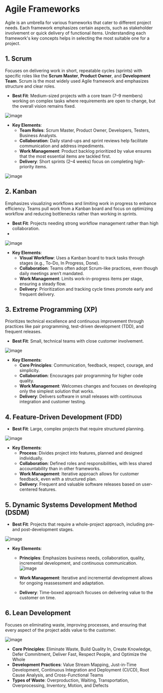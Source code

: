 # Agile Frameworks

Agile is an umbrella for various frameworks that cater to different project needs. Each framework emphasizes certain aspects, such as stakeholder involvement or quick delivery of functional items. Understanding each framework's key concepts helps in selecting the most suitable one for a project.

## 1. **Scrum**
Focuses on delivering work in short, repeatable cycles (sprints) with specific roles like the **Scrum Master**, **Product Owner**, and **Development Team**. Scrum is the most widely used Agile framework and emphasizes structure and clear roles.
   - **Best Fit**: Medium-sized projects with a core team (7–9 members) working on complex tasks where requirements are open to change, but the overall vision remains fixed.    

![image](https://github.com/user-attachments/assets/308dd575-29d5-491b-b3f0-31540e57594c)

   - **Key Elements**:
     - **Team Roles**: Scrum Master, Product Owner, Developers, Testers, Business Analysts.
     - **Collaboration**: Daily stand-ups and sprint reviews help facilitate communication and address impediments.
     - **Work Management**: Product backlog prioritized by value ensures that the most essential items are tackled first.
     - **Delivery**: Short sprints (2–4 weeks) focus on completing high-priority items.  

![image](https://github.com/user-attachments/assets/5041db06-c6f8-4ab9-aeeb-6c83a7987b66)

## 2. **Kanban**
Emphasizes visualizing workflows and limiting work in progress to enhance efficiency. Teams pull work from a Kanban board and focus on optimizing workflow and reducing bottlenecks rather than working in sprints.
   - **Best Fit**: Projects needing strong workflow management rather than high collaboration.
   - 
![image](https://github.com/user-attachments/assets/dba24ef0-8a95-435f-8526-0a72d17bd288)

   - **Key Elements**:
     - **Visual Workflow**: Uses a Kanban board to track tasks through stages (e.g., To-Do, In Progress, Done).
     - **Collaboration**: Teams often adopt Scrum-like practices, even though daily meetings aren’t mandated.
     - **Work Management**: Limits work-in-progress items per stage, ensuring a steady flow.
     - **Delivery**: Prioritization and tracking cycle times promote early and frequent delivery.

## 3. **Extreme Programming (XP)**
Prioritizes technical excellence and continuous improvement through practices like pair programming, test-driven development (TDD), and frequent releases.
   - **Best Fit**: Small, technical teams with close customer involvement.

![image](https://github.com/user-attachments/assets/2f963ba2-54a8-4366-8e9a-c48c504fe0fe)

   - **Key Elements**:
     - **Core Principles**: Communication, feedback, respect, courage, and simplicity.
     - **Collaboration**: Encourages pair programming for higher code quality.
     - **Work Management**: Welcomes changes and focuses on developing only the simplest solution that works.
     - **Delivery**: Delivers software in small releases with continuous integration and customer testing.

## 4. **Feature-Driven Development (FDD)**
   - **Best Fit**: Large, complex projects that require structured planning.
     
![image](https://github.com/user-attachments/assets/474d7950-262f-46f3-ab12-3905248942ee)

   - **Key Elements**:
     - **Process**: Divides project into features, planned and designed individually.
     - **Collaboration**: Defined roles and responsibilities, with less shared accountability than in other frameworks.
     - **Work Management**: Iterative approach allows for customer feedback, even with a structured plan.
     - **Delivery**: Frequent and valuable software releases based on user-centered features.

## 5. **Dynamic Systems Development Method (DSDM)**
   - **Best Fit**: Projects that require a whole-project approach, including pre- and post-development stages.

![image](https://github.com/user-attachments/assets/175f0484-3194-4143-89c3-3b2aadf24a96)

   - **Key Elements**:
     - **Principles**: Emphasizes business needs, collaboration, quality, incremental development, and continuous communication.  
    ![image](https://github.com/user-attachments/assets/9bd6d6c7-78c7-441f-b3e0-d19d7d74d798)

     - **Work Management**: Iterative and incremental development allows for ongoing reassessment and adaptation.
     - **Delivery**: Time-boxed approach focuses on delivering value to the customer on time.
    
## 6. Lean Development
Focuses on eliminating waste, improving processes, and ensuring that every aspect of the project adds value to the customer.

![image](https://github.com/user-attachments/assets/d4108c96-e3f7-4a67-bf34-096c1a63bb60)

   - **Core Principles**: Eliminate Waste, Build Quality In, Create Knowledge, Defer Commitment, Deliver Fast, Respect People, and Optimize the Whole
   - **Development Practices**: Value Stream Mapping, Just-in-Time Development, Continuous Integration and Deployment (CI/CD), Root Cause Analysis, and Cross-Functional Teams
   - **Types of Waste**: Overproduction, Waiting, Transportation, Overprocessing, Inventory, Motion, and Defects
